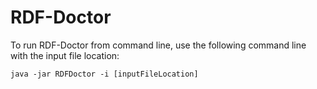 # RDF-Doctor

To run RDF-Doctor from command line, use the following command line with the input file location:
```
java -jar RDFDoctor -i [inputFileLocation]
```
